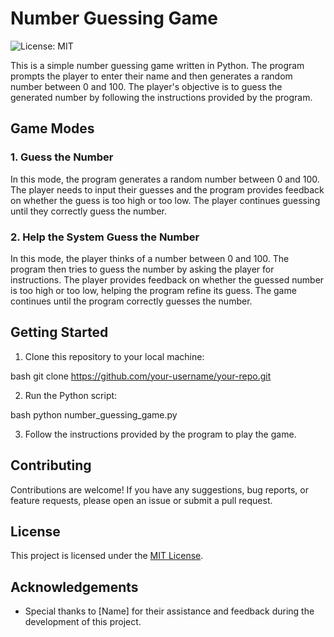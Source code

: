 # Number Guessing Game

![License: MIT](https://img.shields.io/badge/License-MIT-yellow.svg)

This is a simple number guessing game written in Python. The program prompts the player to enter their name and then generates a random number between 0 and 100. The player's objective is to guess the generated number by following the instructions provided by the program.

## Game Modes

### 1. Guess the Number

In this mode, the program generates a random number between 0 and 100. The player needs to input their guesses and the program provides feedback on whether the guess is too high or too low. The player continues guessing until they correctly guess the number.

### 2. Help the System Guess the Number

In this mode, the player thinks of a number between 0 and 100. The program then tries to guess the number by asking the player for instructions. The player provides feedback on whether the guessed number is too high or too low, helping the program refine its guess. The game continues until the program correctly guesses the number.

## Getting Started

1. Clone this repository to your local machine:

   
bash
   git clone https://github.com/your-username/your-repo.git
   
2. Run the Python script:

   
bash
   python number_guessing_game.py
   
3. Follow the instructions provided by the program to play the game.

## Contributing

Contributions are welcome! If you have any suggestions, bug reports, or feature requests, please open an issue or submit a pull request.

## License

This project is licensed under the [MIT License](LICENSE).

## Acknowledgements

- Special thanks to [Name] for their assistance and feedback during the development of this project.
